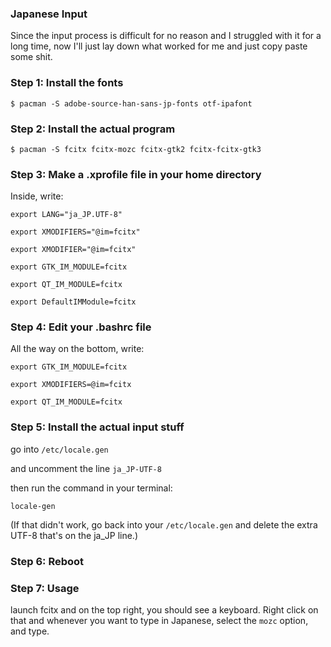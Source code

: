 ### Japanese Input

Since the input process is difficult for no reason and I struggled with it for a long time, now I'll just lay down what worked for me and just copy paste some shit.

### Step 1: Install the fonts

`$ pacman -S adobe-source-han-sans-jp-fonts otf-ipafont`

### Step 2: Install the actual program
`$ pacman -S fcitx fcitx-mozc fcitx-gtk2 fcitx-fcitx-gtk3`

### Step 3: Make a .xprofile file in your home directory

Inside, write:

`export LANG="ja_JP.UTF-8"`

`export XMODIFIERS="@im=fcitx"`

`export XMODIFIER="@im=fcitx"`

`export GTK_IM_MODULE=fcitx`

`export QT_IM_MODULE=fcitx`

`export DefaultIMModule=fcitx`


### Step 4: Edit your .bashrc file
All the way on the bottom, write:


`export GTK_IM_MODULE=fcitx`

`export XMODIFIERS=@im=fcitx`

`export QT_IM_MODULE=fcitx`


### Step 5: Install the actual input stuff

go into `/etc/locale.gen`

and uncomment the line `ja_JP-UTF-8`

then run the command in your terminal:

`locale-gen`

(If that didn't work, go back into your `/etc/locale.gen` and delete the extra UTF-8 that's on the ja_JP line.)

### Step 6: Reboot

### Step 7: Usage

launch fcitx and on the top right, you should see a keyboard. Right click on that and whenever you want to type in Japanese, select the `mozc` option, and type. 
